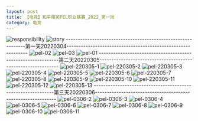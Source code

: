 ```yaml
---
layout: post
title: 【电竞】和平精英PEL职业联赛_2022_第一周
category: 电竞
---
```

![responsibility](http://r74vtd8b0.hd-bkt.clouddn.com/img/responsibility.png)
![story](http://r74vtd8b0.hd-bkt.clouddn.com/img/story.png)
-------------------------------------------------------------第一天20220304-------------------------------------------------------------
![pel-02](http://r74vtd8b0.hd-bkt.clouddn.com/img/pel-2.jpg)
![pel-03](http://r74vtd8b0.hd-bkt.clouddn.com/img/pel-3.jpg)
![pel-01](http://r74vtd8b0.hd-bkt.clouddn.com/img/pel-1.jpg)
-------------------------------------------------------------第二天20220305-------------------------------------------------------------
![pel-220305-1](http://r74vtd8b0.hd-bkt.clouddn.com/img/pel-220305-1.png)
![pel-220305-2](http://r74vtd8b0.hd-bkt.clouddn.com/img/pel-220305-2.png)
![pel-220305-3](http://r74vtd8b0.hd-bkt.clouddn.com/img/pel-220305-3.png)
![pel-220305-4](http://r74vtd8b0.hd-bkt.clouddn.com/img/pel-220305-4.png)
![pel-220305-5](http://r74vtd8b0.hd-bkt.clouddn.com/img/pel-220305-5.png)
![pel-220305-6](http://r74vtd8b0.hd-bkt.clouddn.com/img/pel-220305-6.png)
![pel-220305-7](http://r74vtd8b0.hd-bkt.clouddn.com/img/pel-220305-7.png)
![pel-220305-8](http://r74vtd8b0.hd-bkt.clouddn.com/img/pel-220305-8.png)
![pel-220305-9](http://r74vtd8b0.hd-bkt.clouddn.com/img/pel-220305-9.png)
![pel-220305-10](http://r74vtd8b0.hd-bkt.clouddn.com/img/pel-220305-10.png)
![pel-220305-11](http://r74vtd8b0.hd-bkt.clouddn.com/img/pel-220305-11.png)
![pel-220305-12](http://r74vtd8b0.hd-bkt.clouddn.com/img/pel-220305-12.png)
![pel-220305-13](http://r74vtd8b0.hd-bkt.clouddn.com/img/pel-220305-13.png)
-------------------------------------------------------------第三天20220306-------------------------------------------------------------
![pel-0306-2](http://r74vtd8b0.hd-bkt.clouddn.com/img/pel-0306-2.png)
![pel-0306-3](http://r74vtd8b0.hd-bkt.clouddn.com/img/pel-0306-3.png)
![pel-0306-4](http://r74vtd8b0.hd-bkt.clouddn.com/img/pel-0306-4.png)
![pel-0306-5](http://r74vtd8b0.hd-bkt.clouddn.com/img/pel-0306-5.png)
![pel-0306-6](http://r74vtd8b0.hd-bkt.clouddn.com/img/pel-0306-6.png)
![pel-0306-7](http://r74vtd8b0.hd-bkt.clouddn.com/img/pel-0306-7.png)
![pel-0306-8](http://r74vtd8b0.hd-bkt.clouddn.com/img/pel-0306-8.png)
![pel-0306-9](http://r74vtd8b0.hd-bkt.clouddn.com/img/pel-0306-9.png)
![pel-0306-10](http://r74vtd8b0.hd-bkt.clouddn.com/img/pel-0306-10.png)
![pel-0306-11](http://r74vtd8b0.hd-bkt.clouddn.com/img/pel-0306-11.png)










  




